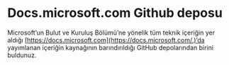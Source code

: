 # <a name="docsmicrosoftcom-github-repository"></a>Docs.microsoft.com Github deposu

Microsoft’un Bulut ve Kuruluş Bölümü’ne yönelik tüm teknik içeriğin yer aldığı [https://docs.microsoft.com](https://docs.microsoft.com/.)’da yayımlanan içeriğin kaynağının barındırıldığı GitHub depolarından birini buldunuz. 

